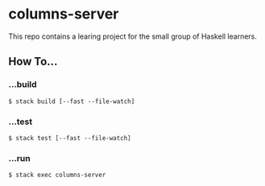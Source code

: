 # columns-server

This repo contains a learing project for the small group of Haskell learners.

## How To...

### ...build

```
$ stack build [--fast --file-watch]
```

### ...test

```
$ stack test [--fast --file-watch]
```

### ...run

```
$ stack exec columns-server
```

